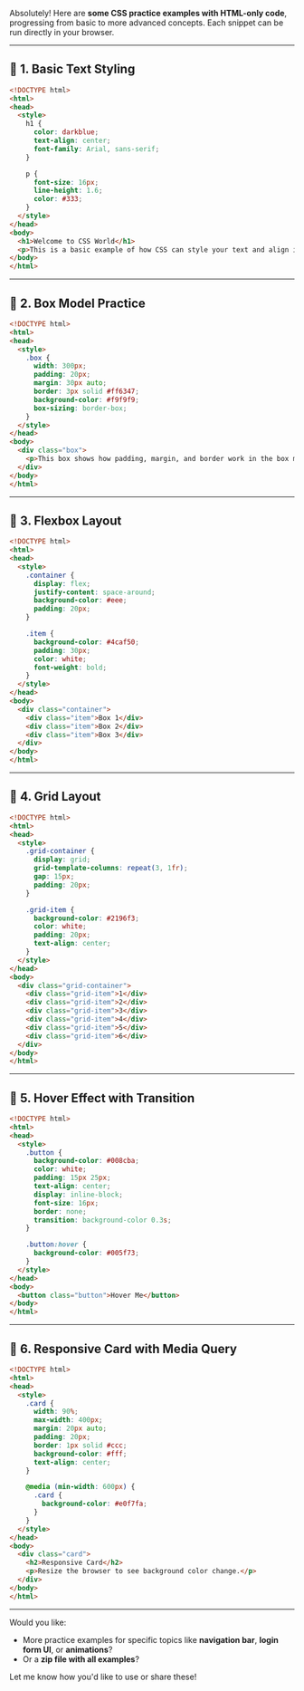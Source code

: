 Absolutely! Here are **some CSS practice examples with HTML-only code**, progressing from basic to more advanced concepts. Each snippet can be run directly in your browser.

---

## 🔹 **1. Basic Text Styling**
```html
<!DOCTYPE html>
<html>
<head>
  <style>
    h1 {
      color: darkblue;
      text-align: center;
      font-family: Arial, sans-serif;
    }

    p {
      font-size: 16px;
      line-height: 1.6;
      color: #333;
    }
  </style>
</head>
<body>
  <h1>Welcome to CSS World</h1>
  <p>This is a basic example of how CSS can style your text and align it beautifully.</p>
</body>
</html>
```

---

## 🔹 **2. Box Model Practice**
```html
<!DOCTYPE html>
<html>
<head>
  <style>
    .box {
      width: 300px;
      padding: 20px;
      margin: 30px auto;
      border: 3px solid #ff6347;
      background-color: #f9f9f9;
      box-sizing: border-box;
    }
  </style>
</head>
<body>
  <div class="box">
    <p>This box shows how padding, margin, and border work in the box model.</p>
  </div>
</body>
</html>
```

---

## 🔹 **3. Flexbox Layout**
```html
<!DOCTYPE html>
<html>
<head>
  <style>
    .container {
      display: flex;
      justify-content: space-around;
      background-color: #eee;
      padding: 20px;
    }

    .item {
      background-color: #4caf50;
      padding: 30px;
      color: white;
      font-weight: bold;
    }
  </style>
</head>
<body>
  <div class="container">
    <div class="item">Box 1</div>
    <div class="item">Box 2</div>
    <div class="item">Box 3</div>
  </div>
</body>
</html>
```

---

## 🔹 **4. Grid Layout**
```html
<!DOCTYPE html>
<html>
<head>
  <style>
    .grid-container {
      display: grid;
      grid-template-columns: repeat(3, 1fr);
      gap: 15px;
      padding: 20px;
    }

    .grid-item {
      background-color: #2196f3;
      color: white;
      padding: 20px;
      text-align: center;
    }
  </style>
</head>
<body>
  <div class="grid-container">
    <div class="grid-item">1</div>
    <div class="grid-item">2</div>
    <div class="grid-item">3</div>
    <div class="grid-item">4</div>
    <div class="grid-item">5</div>
    <div class="grid-item">6</div>
  </div>
</body>
</html>
```

---

## 🔹 **5. Hover Effect with Transition**
```html
<!DOCTYPE html>
<html>
<head>
  <style>
    .button {
      background-color: #008cba;
      color: white;
      padding: 15px 25px;
      text-align: center;
      display: inline-block;
      font-size: 16px;
      border: none;
      transition: background-color 0.3s;
    }

    .button:hover {
      background-color: #005f73;
    }
  </style>
</head>
<body>
  <button class="button">Hover Me</button>
</body>
</html>
```

---

## 🔹 **6. Responsive Card with Media Query**
```html
<!DOCTYPE html>
<html>
<head>
  <style>
    .card {
      width: 90%;
      max-width: 400px;
      margin: 20px auto;
      padding: 20px;
      border: 1px solid #ccc;
      background-color: #fff;
      text-align: center;
    }

    @media (min-width: 600px) {
      .card {
        background-color: #e0f7fa;
      }
    }
  </style>
</head>
<body>
  <div class="card">
    <h2>Responsive Card</h2>
    <p>Resize the browser to see background color change.</p>
  </div>
</body>
</html>
```

---

Would you like:
- More practice examples for specific topics like **navigation bar**, **login form UI**, or **animations**?
- Or a **zip file with all examples**?

Let me know how you'd like to use or share these!
